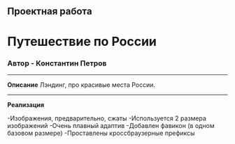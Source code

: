 ## Проектная работа
# Путешествие по России

### Автор - Константин Петров

---

**Описание**
Лэндинг, про красивые места России.

---

**Реализация**

-Изображения, предварительно, сжаты
-Используется 2 размера изображений
-Очень плавный адаптив
-Добавлен фавикон (в одном базовом размере)
-Проставлены кроссбраузерные префиксы
